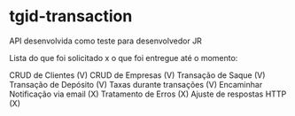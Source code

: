 # tgid-transaction
API desenvolvida como teste para desenvolvedor JR

Lista do que foi solicitado x o que foi entregue até o momento:

CRUD de Clientes (V)
CRUD de Empresas (V)
Transação de Saque (V)
Transação de Depósito (V)
Taxas durante transações (V)
Encaminhar Notificação via email (X)
Tratamento de Erros (X)
Ajuste de respostas HTTP (X)
